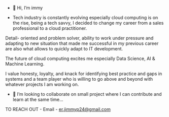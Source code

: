 - 👋 Hi, I’m immy

- Tech industry is constantly evolving especially cloud computing is on the rise, being a tech savvy, I decided to change my career from a sales professional to a cloud practitioner.

Detail- oriented and problem solver, ability to work under pressure and adapting to new situation that made me successful in my previous career are also what allows to quickly adapt to IT development.

The future of cloud computing excites me especially
Data Science, AI & Machine Learning.

I value honesty, loyalty, and knack for identifying best practice and gaps in systems and a team player who is willing to go above and beyond with whatever projects I am working on.


- 💞️ I’m looking to collaborate on small project where I can contribute and learn at the same time...
 
 TO REACH OUT - Email - er.jimmyp24@gmail.com

<!---
Jimmy0024/Jimmy0024 is a ✨ special ✨ repository because its `README.md` (this file) appears on your GitHub profile.
You can click the Preview link to take a look at your changes.
--->
